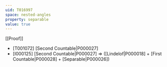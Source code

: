 ```yaml
---
uid: T016997
space: nested-angles
property: separable
value: true
---
```

[[Proof]]

* [T001072] [Second Countable|P000027]
* [I000125] [Second Countable|P000027] => ([Lindelof|P000018] + [First Countable|P000028] + [Separable|P000026])

